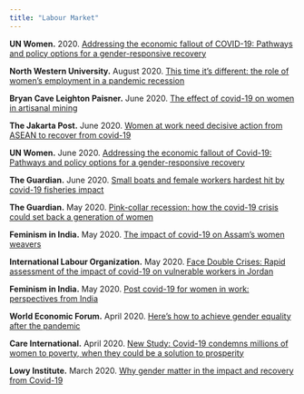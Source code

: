 ```yaml
---
title: "Labour Market"
---
```


**UN Women.** 2020. [Addressing the economic fallout of COVID-19: Pathways and policy options for a gender-responsive recovery](https://www.unwomen.org/en/digital-library/publications/2020/06/policy-brief-addressing-the-economic-fallout-of-covid-19)


**North Western University.** August 2020. [This time it’s different: the role of women’s employment in a pandemic recession](https://faculty.wcas.northwestern.edu/~mdo738/research/ADOT_0720.pdf)

**Bryan Cave Leighton Paisner.**  June 2020. [The effect of covid-19 on women in artisanal mining](https://www.jdsupra.com/legalnews/the-effect-of-covid-19-on-women-in-40237/)

**The Jakarta Post.**  June 2020. [Women at work need decisive action from ASEAN to recover from covid-19](https://www.thejakartapost.com/academia/2020/06/20/women-at-work-need-decisive-action-from-asean-to-recover-from-covid-19.html)

**UN Women.**  June 2020. [Addressing the economic fallout of Covid-19: Pathways and policy options for a gender-responsive recovery](https://www.unwomen.org/en/digital-library/publications/2020/06/policy-brief-addressing-the-economic-fallout-of-covid-19)

**The Guardian.**  June 2020. [Small boats and female workers hardest hit by covid-19 fisheries impact](https://www.theguardian.com/environment/2020/jun/08/small-boats-women-workers-hardest-hit-covid-19-fisheries-impact)

**The Guardian.**  May 2020. [Pink-collar recession: how the covid-19 crisis could set back a generation of women](https://www.theguardian.com/world/2020/may/24/pink-collar-recession-how-the-covid-19-crisis-is-eroding-womens-economic-power)

**Feminism in India.**  May 2020. [The impact of covid-19 on Assam’s women weavers](https://feminisminindia.com/2020/05/28/impact-covid-19-assams-women-weavers/)

**International Labour Organization.**  May 2020. [Face Double Crises: Rapid assessment of the impact of covid-19 on vulnerable workers in Jordan](https://data2.unhcr.org/en/documents/details/75959)

**Feminism in India.**  May 2020. [Post covid-19 for women in work: perspectives from India](https://feminisminindia.com/2020/05/01/post-covid-19-women-work-india/)

**World Economic Forum.**  April 2020. [Here’s how to achieve gender equality after the pandemic](https://www.weforum.org/agenda/2020/04/how-to-achieve-gender-equality-after-pandemic/)

**Care International.**  April 2020. [New Study: Covid-19 condemns millions of women to poverty, when they could be a solution to prosperity](https://www.care-international.org/news/press-releases/new-study-covid-19-condemns-millions-of-women-to-poverty-when-they-could-be-a-solution-to-prosperity)


**Lowy Institute.**  March 2020. [Why gender matter in the impact and recovery from Covid-19](https://www.lowyinstitute.org/the-interpreter/why-gender-matters-impact-and-recovery-covid-19)
